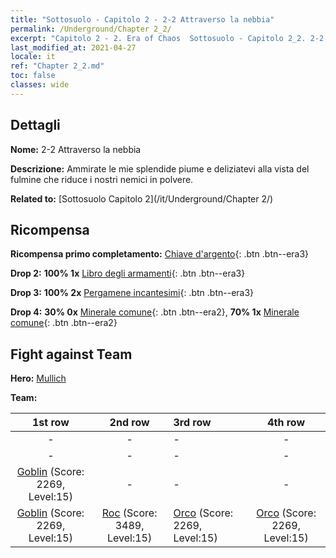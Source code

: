 ```yaml
---
title: "Sottosuolo - Capitolo 2 - 2-2 Attraverso la nebbia"
permalink: /Underground/Chapter 2_2/
excerpt: "Capitolo 2 - 2. Era of Chaos  Sottosuolo - Capitolo 2_2. 2-2 Attraverso la nebbia"
last_modified_at: 2021-04-27
locale: it
ref: "Chapter 2_2.md"
toc: false
classes: wide
---
```


## Dettagli

 **Nome:** 2-2 Attraverso la nebbia

 **Descrizione:** Ammirate le mie splendide piume e deliziatevi alla vista del fulmine che riduce i nostri nemici in polvere.

 **Related to:** [Sottosuolo Capitolo 2](/it/Underground/Chapter 2/)

## Ricompensa

 **Ricompensa primo completamento:** [Chiave d'argento](/ItemsIT/con_693/){: .btn .btn--era3}

 **Drop 2:** **100% 1x** [Libro degli armamenti](/ItemsIT/mat_18/){: .btn .btn--era3}

 **Drop 3:** **100% 2x** [Pergamene incantesimi](/ItemsIT/con_694/){: .btn .btn--era3}

 **Drop 4:** **30% 0x** [Minerale comune](/ItemsIT/mat_6/){: .btn .btn--era2}, **70% 1x** [Minerale comune](/ItemsIT/mat_6/){: .btn .btn--era2}


## Fight against Team
 **Hero:** [Mullich](/it/heroes/Mullich/)

 **Team:**


  | 1st row | 2nd row | 3rd row | 4th row |
  |:----:|:----:|:----|:----:|
  | - | - | - | - |
  | - | - | - | - |
  | [Goblin](/it/units/Goblin/) (Score: 2269, Level:15)  | - | - | - |
  | [Goblin](/it/units/Goblin/) (Score: 2269, Level:15)  | [Roc](/it/units/Roc/) (Score: 3489, Level:15)  | [Orco](/it/units/Orc/) (Score: 2269, Level:15)  | [Orco](/it/units/Orc/) (Score: 2269, Level:15)  |


